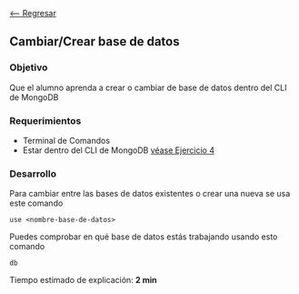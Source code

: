 [<-- Regresar](..)

## Cambiar/Crear base de datos

### Objetivo

Que el alumno aprenda a crear o cambiar de base de datos dentro del CLI de MongoDB

### Requerimientos

- Terminal de Comandos
- Estar dentro del CLI de MongoDB [véase Ejercicio 4](../Ejercicio-04/)

### Desarrollo

Para cambiar entre las bases de datos existentes o crear una nueva se usa este comando

```
use <nombre-base-de-datos>
```

Puedes comprobar en qué base de datos estás trabajando usando esto comando

```
db
```

Tiempo estimado de explicación: **2 min**

